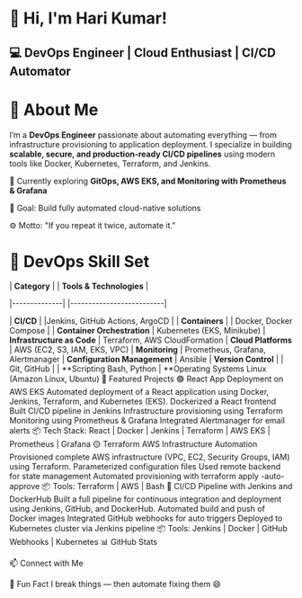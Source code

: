 # 👋 Hi, I'm Hari Kumar!
## 💻 DevOps Engineer | Cloud Enthusiast | CI/CD Automator
# 🚀 About Me
I’m a **DevOps Engineer** passionate about automating everything — from infrastructure provisioning to application deployment.
I specialize in building **scalable, secure, and production-ready CI/CD pipelines** using modern tools like Docker, Kubernetes, Terraform, and Jenkins.

🌱 Currently exploring **GitOps, AWS EKS, and Monitoring with Prometheus & Grafana**

🎯 Goal: Build fully automated cloud-native solutions

⚙️ Motto: "If you repeat it twice, automate it."

# 🧰 DevOps Skill Set

| **Category** |	| **Tools & Technologies** |

|--------------|  |--------------------------|

| **CI/CD** |	|Jenkins, GitHub Actions, ArgoCD |
| **Containers** |	| Docker, Docker Compose |
| **Container Orchestration** |	Kubernetes (EKS, Minikube)
| **Infrastructure as Code** |	Terraform, AWS CloudFormation
| **Cloud Platforms** |	AWS (EC2, S3, IAM, EKS, VPC)
| **Monitoring** |	Prometheus, Grafana, Alertmanager
| **Configuration Management** |	Ansible
| **Version Control** |	| Git, GitHub |
| **Scripting	Bash, Python
| **Operating Systems	Linux (Amazon Linux, Ubuntu)
🧩 Featured Projects
🟢 React App Deployment on AWS EKS
Automated deployment of a React application using Docker, Jenkins, Terraform, and Kubernetes (EKS).
Dockerized a React frontend
Built CI/CD pipeline in Jenkins
Infrastructure provisioning using Terraform
Monitoring using Prometheus & Grafana
Integrated Alertmanager for email alerts
📦 Tech Stack: React | Docker | Jenkins | Terraform | AWS EKS | Prometheus | Grafana
🟡 Terraform AWS Infrastructure Automation
Provisioned complete AWS infrastructure (VPC, EC2, Security Groups, IAM) using Terraform.
Parameterized configuration files
Used remote backend for state management
Automated provisioning with terraform apply -auto-approve
📦 Tools: Terraform | AWS | Bash
🔵 CI/CD Pipeline with Jenkins and DockerHub
Built a full pipeline for continuous integration and deployment using Jenkins, GitHub, and DockerHub.
Automated build and push of Docker images
Integrated GitHub webhooks for auto triggers
Deployed to Kubernetes cluster via Jenkins pipeline
📦 Tools: Jenkins | Docker | GitHub Webhooks | Kubernetes
📊 GitHub Stats
   

📫 Connect with Me
     

🧠 Fun Fact
I break things — then automate fixing them 😄
